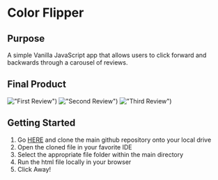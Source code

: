 # Color Flipper

## Purpose

A simple Vanilla JavaScript app that allows users to click forward and backwards through a carousel of reviews.

## Final Product

!["First Review"]([https://github.com/hopeVaughn/simple-vanilla-js-projects/blob/main/reviews/reviews-01.png))
!["Second Review"]([https://github.com/hopeVaughn/simple-vanilla-js-projects/blob/main/reviews/reviews-02.png))
!["Third Review"]([https://github.com/hopeVaughn/simple-vanilla-js-projects/blob/main/reviews/reviews-03.png))

## Getting Started

1. Go [HERE](https://github.com/hopeVaughn/simple-vanilla-js-projects) and clone the main github repository onto your local drive
2. Open the cloned file in your favorite IDE
3. Select the appropriate file folder within the main directory
4. Run the html file locally in your browser
5. Click Away!
